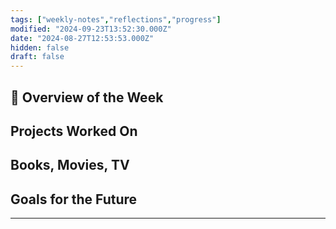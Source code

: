 ```yaml
---
tags: ["weekly-notes","reflections","progress"]
modified: "2024-09-23T13:52:30.000Z"
date: "2024-08-27T12:53:53.000Z"
hidden: false
draft: false
---
```

## 🌟 Overview of the Week


## Projects Worked On


## Books, Movies, TV


## Goals for the Future
<!-- Set Specific, Measurable, Achievable, Relevant, and Time-bound goals or intentions for the upcoming week. -->

---
